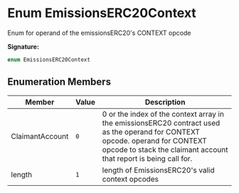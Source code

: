 
# Enum EmissionsERC20Context

Enum for operand of the emissionsERC20's CONTEXT opcode

<b>Signature:</b>

```typescript
enum EmissionsERC20Context 
```

## Enumeration Members

|  Member | Value | Description |
|  --- | --- | --- |
|  ClaimantAccount | `0` | 0 or the index of the context array in the emissionsERC20 contract used as the operand for CONTEXT opcode. operand for CONTEXT opcode to stack the claimant account that report is being call for. |
|  length | `1` | length of EmissionsERC20's valid context opcodes |

